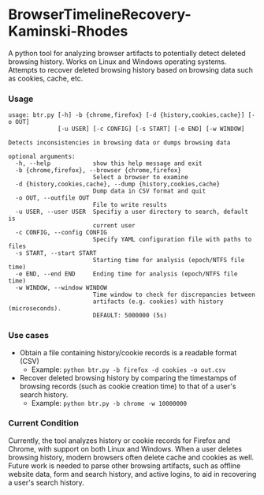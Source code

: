 # BrowserTimelineRecovery-Kaminski-Rhodes
A python tool for analyzing browser artifacts to potentially detect deleted browsing history. Works on Linux and Windows operating systems.
Attempts to recover deleted browsing history based on browsing data such as cookies, cache, etc.


### Usage
```
usage: btr.py [-h] -b {chrome,firefox} [-d {history,cookies,cache}] [-o OUT]
              [-u USER] [-c CONFIG] [-s START] [-e END] [-w WINDOW]

Detects inconsistencies in browsing data or dumps browsing data

optional arguments:
  -h, --help            show this help message and exit
  -b {chrome,firefox}, --browser {chrome,firefox}
                        Select a browser to examine
  -d {history,cookies,cache}, --dump {history,cookies,cache}
                        Dump data in CSV format and quit
  -o OUT, --outfile OUT
                        File to write results
  -u USER, --user USER  Specifiy a user directory to search, default is
                        current user
  -c CONFIG, --config CONFIG
                        Specify YAML configuration file with paths to files
  -s START, --start START
                        Starting time for analysis (epoch/NTFS file time)
  -e END, --end END     Ending time for analysis (epoch/NTFS file time)
  -w WINDOW, --window WINDOW
                        Time window to check for discrepancies between
                        artifacts (e.g. cookies) with history (microseconds).
                        DEFAULT: 5000000 (5s)
```

### Use cases
- Obtain a file containing history/cookie records is a readable format (CSV)
  - Example: ```python btr.py -b firefox -d cookies -o out.csv```
- Recover deleted browsing history by comparing the timestamps of browsing records (such as cookie creation time) to that of a user's search history.
  - Example: ```python btr.py -b chrome -w 10000000```

### Current Condition
Currently, the tool analyzes history or cookie records for Firefox and Chrome, with support on both Linux and Windows. When a user deletes browsing history, modern browsers often delete cache and cookies as well. Future work is needed to parse other browsing artifacts, such as offline website data, form and search history, and active logins, to aid in recovering a user's search history.
